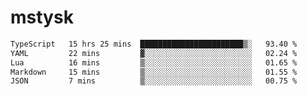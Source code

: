 # mstysk

<!--START_SECTION:waka-->

```txt
TypeScript   15 hrs 25 mins  ███████████████████████▒░   93.40 %
YAML         22 mins         ▓░░░░░░░░░░░░░░░░░░░░░░░░   02.24 %
Lua          16 mins         ▒░░░░░░░░░░░░░░░░░░░░░░░░   01.65 %
Markdown     15 mins         ▒░░░░░░░░░░░░░░░░░░░░░░░░   01.55 %
JSON         7 mins          ▒░░░░░░░░░░░░░░░░░░░░░░░░   00.75 %
```

<!--END_SECTION:waka-->
